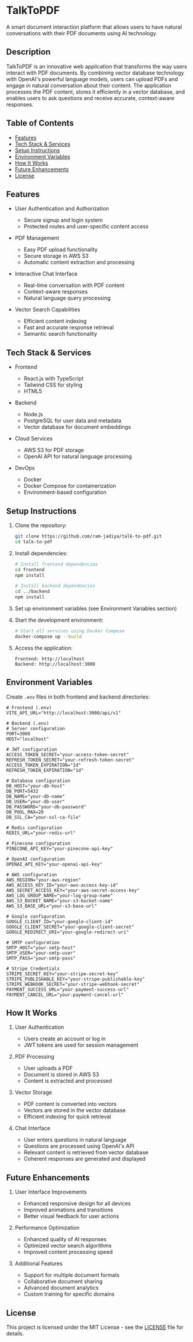 # TalkToPDF

A smart document interaction platform that allows users to have natural conversations with their PDF documents using AI technology.

## Description

TalkToPDF is an innovative web application that transforms the way users interact with PDF documents. By combining vector database technology with OpenAI's powerful language models, users can upload PDFs and engage in natural conversation about their content. The application processes the PDF content, stores it efficiently in a vector database, and enables users to ask questions and receive accurate, context-aware responses.

## Table of Contents

- [Features](#features)
- [Tech Stack & Services](#tech-stack--services)
- [Setup Instructions](#setup-instructions)
- [Environment Variables](#environment-variables)
- [How It Works](#how-it-works)
- [Future Enhancements](#future-enhancements)
- [License](#license)

## Features

- User Authentication and Authorization

  - Secure signup and login system
  - Protected routes and user-specific content access

- PDF Management

  - Easy PDF upload functionality
  - Secure storage in AWS S3
  - Automatic content extraction and processing

- Interactive Chat Interface

  - Real-time conversation with PDF content
  - Context-aware responses
  - Natural language query processing

- Vector Search Capabilities
  - Efficient content indexing
  - Fast and accurate response retrieval
  - Semantic search functionality

## Tech Stack & Services

- Frontend

  - React.js with TypeScript
  - Tailwind CSS for styling
  - HTML5

- Backend

  - Node.js
  - PostgreSQL for user data and metadata
  - Vector database for document embeddings

- Cloud Services

  - AWS S3 for PDF storage
  - OpenAI API for natural language processing

- DevOps
  - Docker
  - Docker Compose for containerization
  - Environment-based configuration

## Setup Instructions

1. Clone the repository:

   ```bash
   git clone https://github.com/ram-jadiya/talk-to-pdf.git
   cd talk-to-pdf
   ```

2. Install dependencies:

   ```bash
   # Install frontend dependencies
   cd frontend
   npm install

   # Install backend dependencies
   cd ../backend
   npm install
   ```

3. Set up environment variables (see Environment Variables section)

4. Start the development environment:

   ```bash
   # Start all services using Docker Compose
   docker-compose up --build
   ```

5. Access the application:
   ```
   Frontend: http://localhost
   Backend: http://localhost:3000
   ```

## Environment Variables

Create `.env` files in both frontend and backend directories:

```env
# Frontend (.env)
VITE_API_URL="http://localhost:3000/api/v1"

# Backend (.env)
# Server configuration
PORT=3000
HOST="localhost"

# JWT configuration
ACCESS_TOKEN_SECRET="your-access-token-secret"
REFRESH_TOKEN_SECRET="your-refresh-token-secret"
ACCESS_TOKEN_EXPIRATION="1d"
REFRESH_TOKEN_EXPIRATION="1d"

# Database configuration
DB_HOST="your-db-host"
DB_PORT=5432
DB_NAME="your-db-name"
DB_USER="your-db-user"
DB_PASSWORD="your-db-password"
DB_POOL_MAX=20
DB_SSL_CA="your-ssl-ca-file"

# Redis configuration
REDIS_URL="your-redis-url"

# Pinecone configuration
PINECONE_API_KEY="your-pinecone-api-key"

# OpenAI configuration
OPENAI_API_KEY="your-openai-api-key"

# AWS configuration
AWS_REGION="your-aws-region"
AWS_ACCESS_KEY_ID="your-aws-access-key-id"
AWS_SECRET_ACCESS_KEY="your-aws-secret-access-key"
AWS_LOG_GROUP_NAME="your-log-group-name"
AWS_S3_BUCKET_NAME="your-s3-bucket-name"
AWS_S3_BASE_URL="your-s3-base-url"

# Google configuration
GOOGLE_CLIENT_ID="your-google-client-id"
GOOGLE_CLIENT_SECRET="your-google-client-secret"
GOOGLE_REDIRECT_URI="your-google-redirect-uri"

# SMTP configuration
SMTP_HOST="your-smtp-host"
SMTP_USER="your-smtp-user"
SMTP_PASS="your-smtp-pass"

# Stripe Credentials
STRIPE_SECRET_KEY="your-stripe-secret-key"
STRIPE_PUBLISHABLE_KEY="your-stripe-publishable-key"
STRIPE_WEBHOOK_SECRET="your-stripe-webhook-secret"
PAYMENT_SUCCESS_URL="your-payment-success-url"
PAYMENT_CANCEL_URL="your-payment-cancel-url"
```

## How It Works

1. User Authentication

   - Users create an account or log in
   - JWT tokens are used for session management

2. PDF Processing

   - User uploads a PDF
   - Document is stored in AWS S3
   - Content is extracted and processed

3. Vector Storage

   - PDF content is converted into vectors
   - Vectors are stored in the vector database
   - Efficient indexing for quick retrieval

4. Chat Interface
   - User enters questions in natural language
   - Questions are processed using OpenAI's API
   - Relevant content is retrieved from vector database
   - Coherent responses are generated and displayed

## Future Enhancements

1. User Interface Improvements

   - Enhanced responsive design for all devices
   - Improved animations and transitions
   - Better visual feedback for user actions

2. Performance Optimization

   - Enhanced quality of AI responses
   - Optimized vector search algorithms
   - Improved content processing speed

3. Additional Features
   - Support for multiple document formats
   - Collaborative document sharing
   - Advanced document analytics
   - Custom training for specific domains

## License

This project is licensed under the MIT License - see the [LICENSE](LICENSE) file for details.
